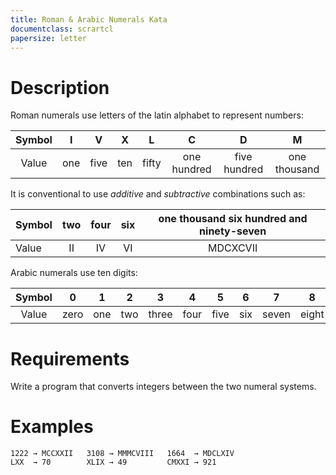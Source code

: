 ```yaml
---
title: Roman & Arabic Numerals Kata
documentclass: scrartcl
papersize: letter
---
```

# Description

Roman numerals use letters of the latin alphabet to represent numbers:

| Symbol |  I  |   V  |  X  |   L   |      C      |       D      |       M      |
|:------:|:---:|:----:|:---:|:-----:|:-----------:|:------------:|:------------:|
|  Value | one | five | ten | fifty | one hundred | five hundred | one thousand |

It is conventional to use _additive_ and _subtractive_ combinations such as:

| Symbol | two | four | six | one thousand six hundred and ninety-seven |
|:-------|:---:|:----:|:---:|:-----------------------------------------:|
|  Value | II  |  IV  | VI  |            MDCXCVII                       |

Arabic numerals use ten digits:

| Symbol |  0   |  1  |  2  |   3   |   4  |   5  |  6  |   7   |   8  |   9  |
|:------:|:----:|:---:|:---:|:-----:|:----:|:----:|:---:|:-----:|:----:|:----:|
| Value  | zero | one | two | three | four | five | six | seven | eight| nine |

# Requirements

Write a program that converts integers between the two numeral systems.

# Examples

```
1222 → MCCXXII   3108 → MMMCVIII   1664  → MDCLXIV
LXX  → 70        XLIX → 49         CMXXI → 921
```
